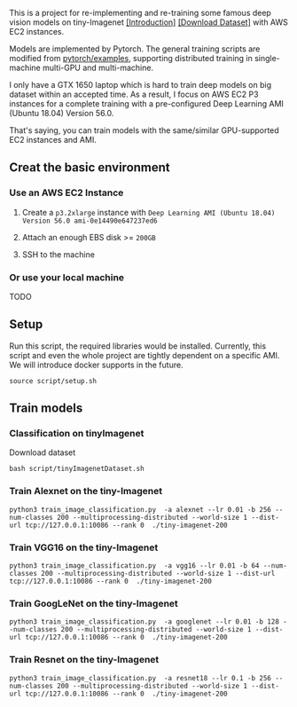 
This is a project for re-implementing and re-training some famous deep vision models on 
tiny-Imagenet [[Introduction]](http://cs231n.stanford.edu/reports/2017/pdfs/930.pdf) 
[[Download Dataset]](http://cs231n.stanford.edu/tiny-imagenet-200.zip)
with AWS EC2 instances.

Models are implemented by Pytorch. The general training scripts are modified from [
pytorch/examples](https://github.com/pytorch/examples), supporting 
distributed training in single-machine multi-GPU and multi-machine.

I only have a GTX 1650 laptop which is hard to train deep models on big dataset within an accepted time. 
As a result, I focus on AWS EC2 P3 instances for a complete training with a pre-configured 
Deep Learning AMI (Ubuntu 18.04) Version 56.0. 

That's saying, you can train models with the same/similar GPU-supported EC2 instances and AMI.

## Creat the basic environment

### Use an AWS EC2 Instance

1. Create a `p3.2xlarge` instance with `Deep Learning AMI (Ubuntu 18.04) Version 56.0 ami-0e14490e647237ed6`

2. Attach an enough EBS disk >= `200GB`

3. SSH to the machine

### Or use your local machine 

TODO

## Setup

Run this script, the required libraries would be installed. Currently, this script and 
even the whole project are tightly dependent on a specific AMI. We will introduce docker supports in the future.

```Shell
source script/setup.sh
```

## Train models


### Classification on tinyImagenet

Download dataset
```Shell
bash script/tinyImagenetDataset.sh
```

### Train Alexnet on the tiny-Imagenet

```Shell
python3 train_image_classification.py  -a alexnet --lr 0.01 -b 256 --num-classes 200 --multiprocessing-distributed --world-size 1 --dist-url tcp://127.0.0.1:10086 --rank 0  ./tiny-imagenet-200
```

### Train VGG16 on the tiny-Imagenet


```Shell
python3 train_image_classification.py  -a vgg16 --lr 0.01 -b 64 --num-classes 200 --multiprocessing-distributed --world-size 1 --dist-url tcp://127.0.0.1:10086 --rank 0  ./tiny-imagenet-200
```

### Train GoogLeNet on the tiny-Imagenet


```Shell
python3 train_image_classification.py  -a googlenet --lr 0.01 -b 128 --num-classes 200 --multiprocessing-distributed --world-size 1 --dist-url tcp://127.0.0.1:10086 --rank 0  ./tiny-imagenet-200
```


### Train Resnet on the tiny-Imagenet


```Shell
python3 train_image_classification.py  -a resnet18 --lr 0.1 -b 256 --num-classes 200 --multiprocessing-distributed --world-size 1 --dist-url tcp://127.0.0.1:10086 --rank 0  ./tiny-imagenet-200
```